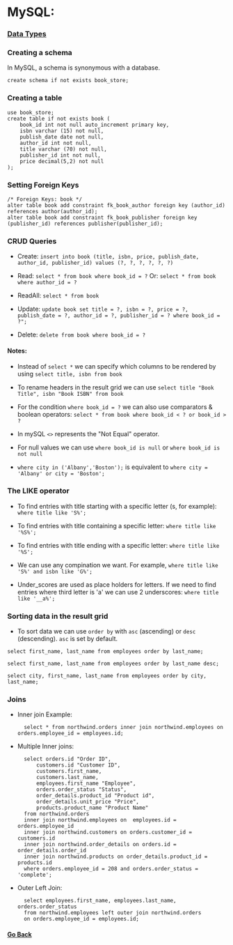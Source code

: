 # MySQL:

### [Data Types](https://www.w3schools.com/sql/sql_datatypes.asp)

### Creating a schema

In MySQL, a schema is synonymous with a database.
	
	create schema if not exists book_store;

### Creating a table
	
	use book_store;
	create table if not exists book (
		book_id int not null auto_increment primary key,
		isbn varchar (15) not null,
		publish_date date not null,
		author_id int not null,
		title varchar (70) not null,
		publisher_id int not null,
		price decimal(5,2) not null
	);

### Setting Foreign Keys

	/* Foreign Keys: book */
	alter table book add constraint fk_book_author foreign key (author_id) references author(author_id);
	alter table book add constraint fk_book_publisher foreign key (publisher_id) references publisher(publisher_id);

### CRUD Queries
	
* Create: `insert into book (title, isbn, price, publish_date, author_id, publisher_id) values (?, ?, ?, ?, ?, ?)`

* Read: `select * from book where book_id = ?` Or: `select * from book where author_id = ?`

* ReadAll: `select * from book`

* Update: `update book set title = ?, isbn = ?, price = ?, publish_date = ?, author_id = ?, publisher_id = ? where book_id = ?";`

* Delete: `delete from book where book_id = ?`

#### Notes:

* Instead of `select *` we can specify which columns to be rendered by using `select title, isbn from book`

* To rename headers in the result grid we can use `select title "Book Title", isbn "Book ISBN" from book`

* For the condition `where book_id = ?` we can also use comparators & boolean operators: `select * from book where book_id < ? or book_id > ?`

* In mySQL `<>` represents the "Not Equal" operator.

* For null values we can use `where book_id is null` or `where book_id is not null`

* `where city in ('Albany','Boston');` is equivalent to `where city = 'Albany' or city = 'Boston';`

### The LIKE operator

* To find entries with title starting with a specific letter (s, for example): `where title like 'S%';`

* To find entries with title containing a specific letter: `where title like '%S%';`

* To find entries with title ending with a specific letter: `where title like '%S';`

* We can use any compination we want. For example, `where title like 'S%' and isbn like 'G%';`

* Under_scores are used as place holders for letters. If we need to find entries where third letter is 'a' we can use 2 underscores: `where title like '__a%';`

### Sorting data in the result grid

* To sort data we can use `order by` with `asc` (ascending) or `desc` (descending). `asc` is set by default.

`select first_name, last_name from employees order by last_name;`

`select first_name, last_name from employees order by last_name desc;`

`select city, first_name, last_name from employees order by city, last_name;`

### Joins

* Inner join Example:

		select * from northwind.orders inner join northwind.employees on orders.employee_id = employees.id;

* Multiple Inner joins:

		select orders.id "Order ID", 
			customers.id "Customer ID",
			customers.first_name,
			customers.last_name,
			employees.first_name "Employee", 
			orders.order_status "Status",
			order_details.product_id "Product id",
			order_details.unit_price "Price",
			products.product_name "Product Name"
		from northwind.orders
		inner join northwind.employees on  employees.id = orders.employee_id
		inner join northwind.customers on orders.customer_id = customers.id
		inner join northwind.order_details on orders.id = order_details.order_id
		inner join northwind.products on order_details.product_id = products.id
		where orders.employee_id = 208 and orders.order_status = 'complete';
	
* Outer Left Join:

		select employees.first_name, employees.last_name, orders.order_status
		from northwind.employees left outer join northwind.orders
		on orders.employee_id = employees.id;
		
#### [Go Back](https://github.com/Ahmed3lmallah/Java-Portfolio/blob/master/README.md)